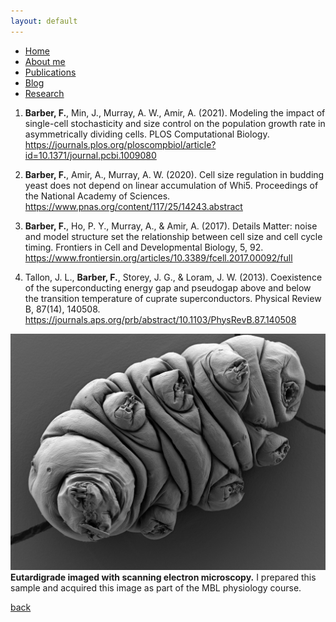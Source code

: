 ```yaml
---
layout: default
---
```


- [Home](.)
- [About me](./about-me.html)
- [Publications](./publications.html)
- [Blog](./blog.html)
- [Research](./research.html)

1. **Barber, F.**, Min, J., Murray, A. W., Amir, A. (2021). Modeling the impact of single-cell stochasticity and size control on the population growth rate in asymmetrically dividing cells. PLOS Computational Biology. <https://journals.plos.org/ploscompbiol/article?id=10.1371/journal.pcbi.1009080>

2. **Barber, F.**, Amir, A., Murray, A. W. (2020). Cell size regulation in budding yeast does not depend on linear accumulation of Whi5. Proceedings of the National Academy of Sciences. <https://www.pnas.org/content/117/25/14243.abstract>

3. **Barber, F.**, Ho, P. Y., Murray, A., & Amir, A. (2017). Details Matter: noise and model structure set the relationship between cell size and cell cycle timing. Frontiers in Cell and Developmental Biology, 5, 92. <https://www.frontiersin.org/articles/10.3389/fcell.2017.00092/full>

4. Tallon, J. L., **Barber, F.**, Storey, J. G., & Loram, J. W. (2013). Coexistence of the superconducting energy gap and pseudogap above and below the transition temperature of cuprate superconductors. Physical Review B, 87(14), 140508. <https://journals.aps.org/prb/abstract/10.1103/PhysRevB.87.140508>

![tar016](./tar016.jpg)
**Eutardigrade imaged with scanning electron microscopy.** I prepared this sample and acquired this image as part of the MBL physiology course.

[back](./)
